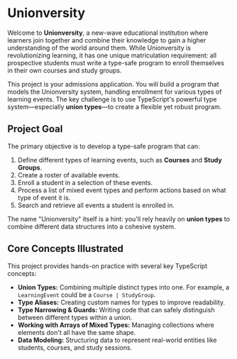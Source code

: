 # Unionversity

Welcome to **Unionversity**, a new-wave educational institution where learners join together and combine their knowledge to gain a higher understanding of the world around them. While Unionversity is revolutionizing learning, it has one unique matriculation requirement: all prospective students must write a type-safe program to enroll themselves in their own courses and study groups.

This project is your admissions application. You will build a program that models the Unionversity system, handling enrollment for various types of learning events. The key challenge is to use TypeScript's powerful type system—especially **union types**—to create a flexible yet robust program.

## Project Goal

The primary objective is to develop a type-safe program that can:
1.  Define different types of learning events, such as **Courses** and **Study Groups**.
2.  Create a roster of available events.
3.  Enroll a student in a selection of these events.
4.  Process a list of mixed event types and perform actions based on what type of event it is.
5.  Search and retrieve all events a student is enrolled in.

The name "Unionversity" itself is a hint: you'll rely heavily on **union types** to combine different data structures into a cohesive system.

## Core Concepts Illustrated

This project provides hands-on practice with several key TypeScript concepts:
*   **Union Types:** Combining multiple distinct types into one. For example, a `LearningEvent` could be a `Course | StudyGroup`.
*   **Type Aliases:** Creating custom names for types to improve readability.
*   **Type Narrowing & Guards:** Writing code that can safely distinguish between different types within a union.
*   **Working with Arrays of Mixed Types:** Managing collections where elements don't all have the same shape.
*   **Data Modeling:** Structuring data to represent real-world entities like students, courses, and study sessions.
